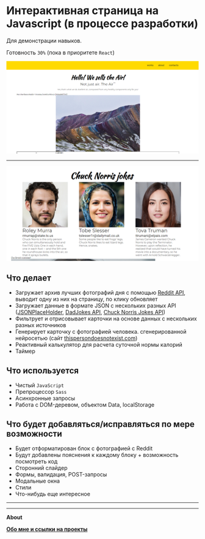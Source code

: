 # Интерактивная страница на Javascript (в процессе разработки)

Для демонстрации навыков.

Готовность `30%` (пока в приоритете `React`)

![](https://github.com/Areave/myDemonstratePage/blob/main/screen0.png)
___________________
![](https://github.com/Areave/myDemonstratePage/blob/main/screen.png)
## Что делает

- Загружает архив лучших фотографий дня с помощью [Reddit API](https://www.reddit.com/dev/api/), выводит одну из них на страницу, по клику обновляет
- Загружает данные в формате JSON с нескольких разных API ([JSONPlaceHolder](https://jsonplaceholder.typicode.com), [DadJokes API](https://dadjokes.io), [Chuck Norris Jokes API](http://www.icndb.com))
- Фильтрует и отрисовывает карточки на основе данных с нескольких разных источников
- Генерирует карточку с фотографией человека. сгенерированной нейросетью (сайт [thispersondoesnotexist.com](https://thispersondoesnotexist.com))
- Реактивный калькулятор для расчета суточной нормы калорий
- Таймер


## Что используется
- Чистый `JavaScript`
- Препроцессор `Sass`
- Асинхронные запросы
- Работа с DOM-деревом, объектом Data, localStorage
## Что будет добавляться/исправляться по мере возможности
- Будет отформатирован блок с фотографией с Reddit
- Будут добавлены пояснения к каждому блоку + возможность посмотреть код
- Сторонний слайдер
- Формы, валидация, POST-запросы
- Модальные окна
- Стили
- Что-нибудь еще интересное



______________________
______________________

**About**



**[Обо мне и ссылки на проекты](https://github.com/Areave/about/blob/main/README.md)**